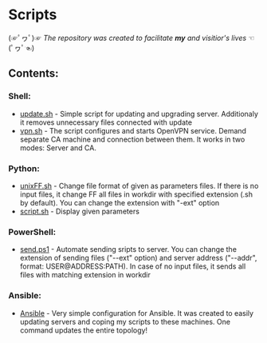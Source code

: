 # Scripts  
(☞ﾟヮﾟ)☞ _The repository was created to facilitate ***my*** and visitior's lives_ ☜(ﾟヮﾟ☜)


## Contents:
### Shell:
   - [update.sh](https://github.com/K0nicki/Scripts/blob/master/update.sh) - Simple script for updating and upgrading server. Additionaly it removes unnecessary files connected with update
   - [vpn.sh](https://github.com/K0nicki/Scripts/blob/master/vpn.sh) - The script configures and starts OpenVPN service. Demand separate CA machine and connection between them. It works in two modes: Server and CA. 
   
### Python:
   - [unixFF.sh](https://github.com/K0nicki/Scripts/blob/master/unixFF.sh) - Change file format of given as parameters files. If there is no input files, it change FF all files in workdir with specified extension (.sh by default). You can change the extension with "-ext" option
   - [script.sh](https://github.com/K0nicki/Scripts/blob/master/script.sh) - Display given parameters
   
### PowerShell:
   - [send.ps1](https://github.com/K0nicki/Scripts/blob/master/send.ps1) - Automate sending sripts to server. You can change the extension of sending files ("--ext" option) and server address ("--addr", format: USER@ADDRESS:PATH). In case of no input files, it sends all files with matching extension in workdir

### Ansible:
   - [Ansible](https://github.com/K0nicki/Scripts/tree/master/Ansible) - Very simple configuration for Ansible. It was created to easily updating servers and coping my scripts to these machines. One command updates the entire topology!
